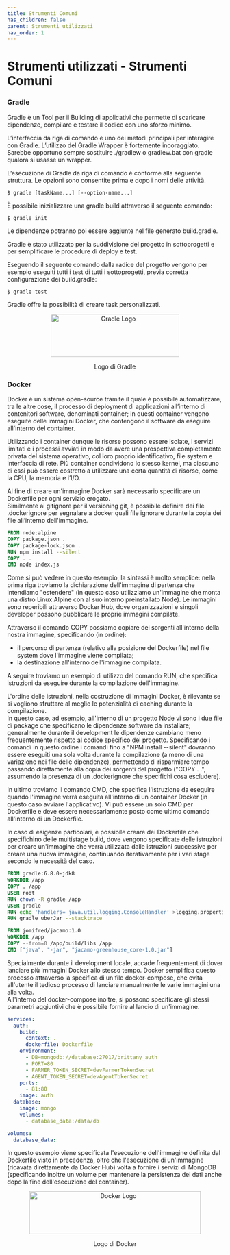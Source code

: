 ```yaml
---
title: Strumenti Comuni
has_children: false
parent: Strumenti utilizzati
nav_order: 1
---
```


# Strumenti utilizzati - Strumenti Comuni

### Gradle

Gradle è un Tool per il Building di applicativi che permette di scaricare dipendenze, compilare e testare il codice con uno sforzo minimo.

L’interfaccia da riga di comando è uno dei metodi principali per interagire con Gradle. L’utilizzo del Gradle Wrapper è fortemente incoraggiato. Sarebbe opportuno sempre sostituire ./gradlew o gradlew.bat con gradle qualora si usasse un wrapper.

L’esecuzione di Gradle da riga di comando è conforme alla seguente struttura. Le opzioni sono consentite prima e dopo i nomi delle attività.
```shell
$ gradle [taskName...] [--option-name...]
```
È possibile inizializzare una gradle build attraverso il seguente comando:
```shell
$ gradle init
```
Le dipendenze potranno poi essere aggiunte nel file generato build.gradle.

Gradle è stato utilizzato per la suddivisione del progetto in sottoprogetti e per semplificare le procedure di deploy e test.

Eseguendo il seguente comando dalla radice del progetto vengono per esempio eseguiti tutti i test di tutti i sottoprogetti, previa corretta configurazione dei build.gradle:
```shell
$ gradle test
```
Gradle offre la possibilità di creare task personalizzati.

<div align="center">
<img src="https://upload.wikimedia.org/wikipedia/commons/c/cb/Gradle_logo.png" width="300px" height="100px" alt="Gradle Logo">
<p align="center">Logo di Gradle</p>
</div>

### Docker

Docker è un sistema open-source tramite il quale è possibile automatizzare, tra le altre cose, il processo di deployment di applicazioni all’interno di contenitori software, denominati container; in questi container vengono eseguite delle immagini Docker, che contengono il software da eseguire all'interno del container.  

Utilizzando i container dunque le risorse possono essere isolate, i servizi limitati e i processi avviati in modo da avere una prospettiva completamente privata del sistema operativo, col loro proprio identificativo, file system e interfaccia di rete. Più container condividono lo stesso kernel, ma ciascuno di essi può essere
costretto a utilizzare una certa quantità di risorse, come la CPU, la memoria e l’I/O.

Al fine di creare un'immagine Docker sarà necessario specificare un Dockerfile per ogni servizio erogato.  
Similmente ai gitignore per il versioning git, è possibile definire dei file .dockerignore per segnalare a docker quali file ignorare durante la copia dei file all’interno dell'immagine.
```dockerfile
FROM node:alpine
COPY package.json .
COPY package-lock.json .
RUN	npm install --silent
COPY . .
CMD node index.js
```
Come si può vedere in questo esempio, la sintassi è molto semplice: nella prima riga troviamo la dichiarazione dell'immagine di partenza che intendiamo "estendere" (in questo caso utilizziamo un'immagine che monta una distro Linux Alpine con al suo interno preinstallato Node). Le immagini sono reperibili attraverso Docker Hub, dove organizzazioni e singoli developer possono pubblicare le proprie immagini compilate.  

Attraverso il comando COPY possiamo copiare dei sorgenti all'interno della nostra immagine, specificando (in ordine):
- il percorso di partenza (relativo alla posizione del Dockerfile) nel file system dove l'immagine viene compilata;
- la destinazione all'interno dell'immagine compilata.

A seguire troviamo un esempio di utilizzo del comando RUN, che specifica istruzioni da eseguire durante la compilazione dell'immagine.  

L'ordine delle istruzioni, nella costruzione di immagini Docker, è rilevante se si vogliono sfruttare al meglio le potenzialità di caching durante la compilazione.  
In questo caso, ad esempio, all'interno di un progetto Node vi sono i due file di package che specificano le dipendenze software da installare; generalmente durante il development le dipendenze cambiano meno frequentemente rispetto al codice specifico del progetto. Specificando i comandi in questo ordine i comandi fino a "NPM install --silent" dovranno essere eseguiti una sola volta durante la compilazione (a meno di una variazione nei file delle dipendenze), permettendo di risparmiare tempo passando direttamente alla copia dei sorgenti del progetto ("COPY . .", assumendo la presenza di un .dockerignore che specifichi cosa escludere).  

In ultimo troviamo il comando CMD, che specifica l'istruzione da eseguire quando l'immagine verrà eseguita all'interno di un container Docker (in questo caso avviare l'applicativo). Vi può essere un solo CMD per Dockerfile e deve essere necessariamente posto come ultimo comando all'interno di un Dockerfile.  

In caso di esigenze particolari, è possibile creare dei Dockerfile che specifichino delle multistage build, dove vengono specificate delle istruzioni per creare un'immagine che verrà utilizzata dalle istruzioni successive per creare una nuova immagine, continuando iterativamente per i vari stage secondo le necessità del caso.
```dockerfile
FROM gradle:6.8.0-jdk8
WORKDIR /app
COPY . /app
USER root
RUN chown -R gradle /app
USER gradle
RUN echo 'handlers= java.util.logging.ConsoleHandler' >logging.properties
RUN gradle uberJar --stacktrace

FROM jomifred/jacamo:1.0
WORKDIR /app
COPY --from=0 /app/build/libs /app
CMD ["java", "-jar", "jacamo-greenhouse_core-1.0.jar"]
``` 

Specialmente durante il development locale, accade frequentement di dover lanciare più immagini Docker allo stesso tempo. Docker semplifica questo processo attraverso la specifica di un file docker-compose, che evita all'utente il tedioso processo di lanciare manualmente le varie immagini una alla volta.  
All'interno del docker-compose inoltre, si possono specificare gli stessi parametri aggiuntivi che è possibile fornire al lancio di un'immagine.

```yml
services:
  auth:
    build:
      context: .
      dockerfile: Dockerfile
    environment:
      - DB=mongodb://database:27017/brittany_auth
      - PORT=80
      - FARMER_TOKEN_SECRET=devFarmerTokenSecret
      - AGENT_TOKEN_SECRET=devAgentTokenSecret
    ports:
      - 81:80
    image: auth
  database:
    image: mongo
    volumes:
      - database_data:/data/db

volumes:
  database_data:
```
In questo esempio viene specificata l'esecuzione dell'immagine definita dal Dockerfile visto in precedenza, oltre che l'esecuzione di un'immagine (ricavata direttamente da Docker Hub) volta a fornire i servizi di MongoDB (specificando inoltre un volume per mantenere la persistenza dei dati anche dopo la fine dell'esecuzione del container).

<div align="center">
<img src="https://upload.wikimedia.org/wikipedia/commons/4/4e/Docker_%28container_engine%29_logo.svg" width="400px" height="100px" alt="Docker Logo">
<p align="center">Logo di Docker</p>
</div>